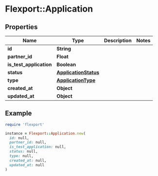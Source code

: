 # Flexport::Application

## Properties

| Name | Type | Description | Notes |
| ---- | ---- | ----------- | ----- |
| **id** | **String** |  |  |
| **partner_id** | **Float** |  |  |
| **is_test_application** | **Boolean** |  |  |
| **status** | [**ApplicationStatus**](ApplicationStatus.md) |  |  |
| **type** | [**ApplicationType**](ApplicationType.md) |  |  |
| **created_at** | **Object** |  |  |
| **updated_at** | **Object** |  |  |

## Example

```ruby
require 'flexport'

instance = Flexport::Application.new(
  id: null,
  partner_id: null,
  is_test_application: null,
  status: null,
  type: null,
  created_at: null,
  updated_at: null
)
```

